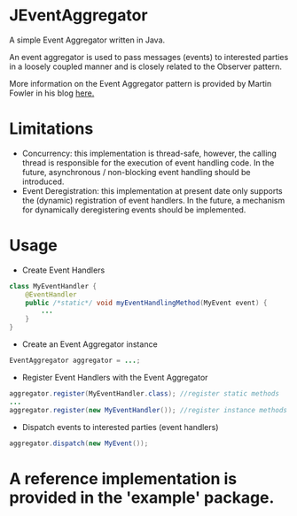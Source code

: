 # JEventAggregator
A simple Event Aggregator written in Java. 

An event aggregator is used to pass messages (events) to interested parties in a loosely coupled manner and is closely related to the Observer pattern.

More information on the Event Aggregator pattern is provided by Martin Fowler in his blog [here.](https://martinfowler.com/eaaDev/EventAggregator.html)

# Limitations
- Concurrency: this implementation is thread-safe, however, the calling thread is responsible for the execution of event handling code. In the future, asynchronous / non-blocking event handling should be introduced.
- Event Deregistration: this implementation at present date only supports the (dynamic) registration of event handlers. In the future, a mechanism for dynamically deregistering events should be implemented.

# Usage
- Create Event Handlers
```Java
class MyEventHandler {
    @EventHandler
    public /*static*/ void myEventHandlingMethod(MyEvent event) {
        ...
    }
}
```

- Create an Event Aggregator instance
```Java
EventAggregator aggregator = ...;
```

- Register Event Handlers with the Event Aggregator
```Java
aggregator.register(MyEventHandler.class); //register static methods
...
aggregator.register(new MyEventHandler()); //register instance methods
```

- Dispatch events to interested parties (event handlers)
```Java
aggregator.dispatch(new MyEvent());
```

# A reference implementation is provided in the 'example' package.